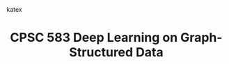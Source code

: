 ---
layout: default
parent: Courses at Yale
title: CPSC 583 Deep Learning on Graph-Structured Data
has_children: true
nav_order: 3
discuss: true
math: katex
---